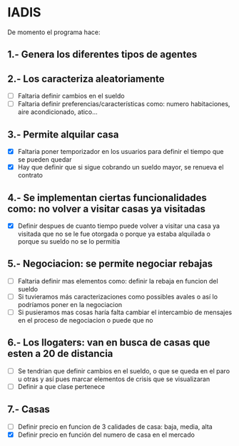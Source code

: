 # IADIS

De momento el programa hace:

## 1.- Genera los diferentes tipos de agentes
## 2.- Los caracteriza aleatoriamente

  - [ ] Faltaria definir cambios en el sueldo
  - [ ] Faltaria definir preferencias/características como: numero habitaciones, aire acondicionado, atico...
## 3.- Permite alquilar casa
  - [x] Faltaria poner temporizador en los usuarios para definir el tiempo que se pueden quedar
  - [x] Hay que definir que si sigue cobrando un sueldo mayor, se renueva el contrato
## 4.- Se implementan ciertas funcionalidades como: no volver a visitar casas ya visitadas
  - [x] Definir despues de cuanto tiempo puede volver a visitar una casa ya visitada que no se le fue otorgada o porque ya estaba alquilada o porque su sueldo no se lo permitia
## 5.- Negociacion: se permite negociar rebajas
  - [ ] Faltaria definir mas elementos como: definir la rebaja en funcion del sueldo
  - [ ] Si tuvieramos más caracterizaciones como possibles avales o así lo podríamos poner en la negociacion
  - [ ] Si pusieramos mas cosas haría falta cambiar el intercambio de mensajes en el proceso de negociacion o puede que no
## 6.- Los llogaters: van en busca de casas que esten a 20 de distancia
  - [ ] Se tendrian que definir cambios en el sueldo, o que se queda en el paro u otras y así pues marcar elementos de crisis que se visualizaran
  - [ ] Definir a que clase pertenece
## 7.- Casas
  - [ ] Definir precio en funcion de 3 calidades de casa: baja, media, alta
  - [x] Definir precio en función del numero de casa en el mercado
